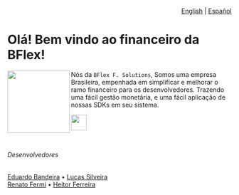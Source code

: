 <div align="right">
  
  [English](./ENGLISH.md) | [Español](./SPANISH.md)
</div>

# Olá! Bem vindo ao financeiro da BFlex!

<img align="left" height="140" src="https://imgur.com/vgLnKNc.png"/>

Nós da `BFlex F. Solutions`, Somos uma empresa Brasileira, empenhada em simplificar e melhorar o ramo financeiro para os desenvolvedores. Trazendo uma fácil gestão monetária, e uma fácil aplicação de nossas SDKs em seu sistema.

<a href="https://bflex.tech" target="_blank"><img height="35px" src="https://img.shields.io/badge/Saiba%20mais-843057"></a>
<br>
<br>

##

###### Desenvolvedores
[Eduardo Bandeira](https://github.com/EngBandeira)  • [Lucas Silveira](https://github.com/lucasFelixSilveira) <br>
[Renato Fermi](https://github.com/repiazza)         • [Heitor Ferreira](https://github.com/Hector2523) 


